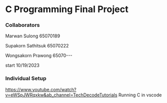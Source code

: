 # C Programming Final Project
### Collaborators
 Marwan Sulong 65070189
 
 Supakorn Sathitsuk 65070222
 
 Wongsakorn Prawong 65070---

 start 10/19/2023

### Individual Setup
https://www.youtube.com/watch?v=eWSpJWRqxkw&ab_channel=TechDecodeTutorials Running C in vscode
 

